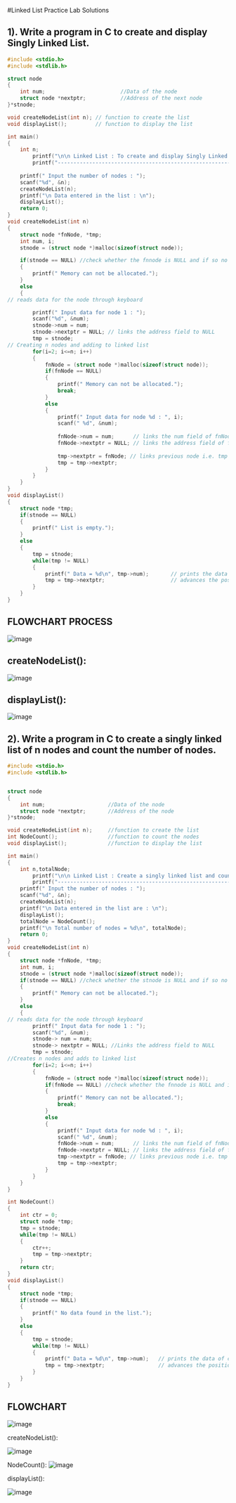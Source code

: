#Linked List Practice Lab Solutions

## 1). Write a program in C to create and display Singly Linked List.
```C
#include <stdio.h>
#include <stdlib.h>

struct node 
{
    int num;                        //Data of the node
    struct node *nextptr;           //Address of the next node
}*stnode;

void createNodeList(int n); // function to create the list
void displayList();         // function to display the list

int main()
{
    int n;
		printf("\n\n Linked List : To create and display Singly Linked List :\n");
		printf("-------------------------------------------------------------\n");
		
    printf(" Input the number of nodes : ");
    scanf("%d", &n);
    createNodeList(n);
    printf("\n Data entered in the list : \n");
    displayList();
    return 0;
}
void createNodeList(int n)
{
    struct node *fnNode, *tmp;
    int num, i;
    stnode = (struct node *)malloc(sizeof(struct node));

    if(stnode == NULL) //check whether the fnnode is NULL and if so no memory allocation
    {
        printf(" Memory can not be allocated.");
    }
    else
    {
// reads data for the node through keyboard

        printf(" Input data for node 1 : ");
        scanf("%d", &num);
        stnode->num = num;      
        stnode->nextptr = NULL; // links the address field to NULL
        tmp = stnode;
// Creating n nodes and adding to linked list
        for(i=2; i<=n; i++)
        {
            fnNode = (struct node *)malloc(sizeof(struct node));
            if(fnNode == NULL)
            {
                printf(" Memory can not be allocated.");
                break;
            }
            else
            {
                printf(" Input data for node %d : ", i);
                scanf(" %d", &num);
 
                fnNode->num = num;      // links the num field of fnNode with num
                fnNode->nextptr = NULL; // links the address field of fnNode with NULL
 
                tmp->nextptr = fnNode; // links previous node i.e. tmp to the fnNode
                tmp = tmp->nextptr; 
            }
        }
    }
}
void displayList()
{
    struct node *tmp;
    if(stnode == NULL)
    {
        printf(" List is empty.");
    }
    else
    {
        tmp = stnode;
        while(tmp != NULL)
        {
            printf(" Data = %d\n", tmp->num);       // prints the data of current node
            tmp = tmp->nextptr;                     // advances the position of current node
        }
    }
} 
```

## FLOWCHART PROCESS
![image](https://user-images.githubusercontent.com/47218880/52583282-d75d5900-2df4-11e9-94f7-0f3eb2e535be.png)

## createNodeList():
![image](https://user-images.githubusercontent.com/47218880/52583326-f0fea080-2df4-11e9-98bf-a4cc269d94a1.png)

## displayList():
![image](https://user-images.githubusercontent.com/47218880/52583362-04aa0700-2df5-11e9-990d-3054f130b3dc.png)


## 2). Write a program in C to create a singly linked list of n nodes and count the number of nodes.

```C
#include <stdio.h>
#include <stdlib.h>


struct node 
{
    int num;                    //Data of the node
    struct node *nextptr;       //Address of the node
}*stnode;

void createNodeList(int n);     //function to create the list
int NodeCount();	            //function to count the nodes
void displayList();             //function to display the list

int main()
{
    int n,totalNode;
		printf("\n\n Linked List : Create a singly linked list and count the number of nodes :\n");
		printf("------------------------------------------------------------------------------\n");
    printf(" Input the number of nodes : ");
    scanf("%d", &n);
    createNodeList(n);
    printf("\n Data entered in the list are : \n");		
    displayList();
    totalNode = NodeCount();
    printf("\n Total number of nodes = %d\n", totalNode);
    return 0;
}
void createNodeList(int n)
{
    struct node *fnNode, *tmp;
    int num, i;
    stnode = (struct node *)malloc(sizeof(struct node));
    if(stnode == NULL) //check whether the stnode is NULL and if so no memory allocation
    {
        printf(" Memory can not be allocated.");
    }
    else
    {
// reads data for the node through keyboard
        printf(" Input data for node 1 : ");
        scanf("%d", &num);
        stnode-> num = num;      
        stnode-> nextptr = NULL; //Links the address field to NULL
        tmp = stnode;
//Creates n nodes and adds to linked list
        for(i=2; i<=n; i++)
        {
            fnNode = (struct node *)malloc(sizeof(struct node));
            if(fnNode == NULL) //check whether the fnnode is NULL and if so no memory allocation
            {
                printf(" Memory can not be allocated.");
                break;
            }
            else
            {
                printf(" Input data for node %d : ", i);
                scanf(" %d", &num);
                fnNode->num = num;      // links the num field of fnNode with num
                fnNode->nextptr = NULL; // links the address field of fnNode with NULL
                tmp->nextptr = fnNode; // links previous node i.e. tmp to the fnNode
                tmp = tmp->nextptr;
            }
        }
    }
} 

int NodeCount()
{
    int ctr = 0;
    struct node *tmp;
    tmp = stnode;
    while(tmp != NULL)
    {
        ctr++;
        tmp = tmp->nextptr;
    }
    return ctr;
}
void displayList()
{
    struct node *tmp;
    if(stnode == NULL)
    {
        printf(" No data found in the list.");
    }
    else
    {
        tmp = stnode;
        while(tmp != NULL)
        {
            printf(" Data = %d\n", tmp->num);   // prints the data of current node
            tmp = tmp->nextptr;                 // advances the position of current node
        }
    }
} 
```
## FLOWCHART

![image](https://user-images.githubusercontent.com/47218880/52583658-be08dc80-2df5-11e9-9e78-5ca6bf79d846.png)

createNodeList():

![image](https://user-images.githubusercontent.com/47218880/52583693-d4af3380-2df5-11e9-87f0-df0cec065e5a.png)

NodeCount():
![image](https://user-images.githubusercontent.com/47218880/52583746-fc060080-2df5-11e9-9339-e97c4bf95726.png)

displayList():

![image](https://user-images.githubusercontent.com/47218880/52583772-0e803a00-2df6-11e9-98dc-b1a4cfe72d1d.png)







